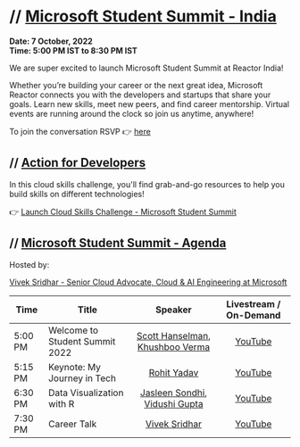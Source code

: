 # // [Microsoft Student Summit - India ](https://developer.microsoft.com/en-us/reactor/events/17029/)

**Date: 7 October, 2022 </br>
Time: 5:00 PM IST to 8:30 PM IST**

We are super excited to launch Microsoft Student Summit at Reactor India!

Whether you’re building your career or the next great idea, Microsoft Reactor connects you with the developers and startups that share your goals. Learn new skills, meet new peers, and find career mentorship. Virtual events are running around the clock so join us anytime, anywhere!

To join the conversation RSVP :point_right: [here](https://developer.microsoft.com/en-us/reactor/events/17029/)

## // [Action for Developers](https://docs.microsoft.com/en-us/learn/challenges?id=0171c397-b0f6-4b0a-882e-de9c9cba2999&wt.mc_id=checkin_#AzureHappyHours_webpage_reactor)

In this cloud skills challenge, you'll find grab-and-go resources to help you build skills on different technologies!

:point_right: [Launch Cloud Skills Challenge - Microsoft Student Summit](https://docs.microsoft.com/en-us/learn/challenges?id=0171c397-b0f6-4b0a-882e-de9c9cba2999&wt.mc_id=checkin_#AzureHappyHours_webpage_reactor)

## // [Microsoft Student Summit - Agenda](https://developer.microsoft.com/en-us/reactor/events/17029/)

Hosted by: 

[Vivek Sridhar - Senior Cloud Advocate, Cloud & AI Engineering at Microsoft](https://twitter.com/vivek_sridhar)

|     Time     |    Title   | Speaker | Livestream / On-Demand | 
|     ---    | ---          | :---:     | :---: |
| 5:00 PM   | Welcome to Student Summit 2022 |  [Scott Hanselman](https://twitter.com/shanselman), [Khushboo Verma](https://twitter.com/khushbooverma_) | [YouTube](https://aka.ms/MSDevDay29thJuly) |
| 5:15 PM   | Keynote: My Journey in Tech | [Rohit Yadav](https://twitter.com/rty2423) | [YouTube](https://aka.ms/MSDevDay29thJuly) |
| 6:30 PM   |  Data Visualization with R | [Jasleen Sondhi](https://twitter.com/jasleen101010), [Vidushi Gupta](https://twitter.com/Vidushi_Gupta7) | [YouTube](https://aka.ms/MSDevDay29thJuly) |
| 7:30 PM   | Career Talk | [Vivek Sridhar](https://twitter.com/vivek_sridhar) | [YouTube](https://aka.ms/MSDevDay29thJuly) |
